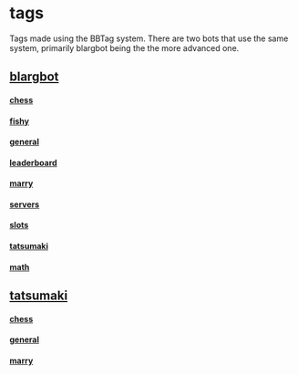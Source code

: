 # tags
Tags made using the BBTag system. There are two bots that use the same system, primarily blargbot being the the more advanced one.

## [blargbot](blargbot)
#### [chess](blargbot/chess)
#### [fishy](blargbot/fishy)
#### [general](blargbot/general)
#### [leaderboard](blargbot/leaderboard)
#### [marry](blargbot/marry)
#### [servers](blargbot/servers)
#### [slots](blargbot/slots)
#### [tatsumaki](blargbot/tatsumaki)
#### [math](blargbot/math)

## [tatsumaki](tatsumaki)
#### [chess](tatsumaki/chess)
#### [general](tatsumaki/general)
#### [marry](tatsumaki/marry)
